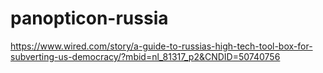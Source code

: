 # panopticon-russia

https://www.wired.com/story/a-guide-to-russias-high-tech-tool-box-for-subverting-us-democracy/?mbid=nl_81317_p2&CNDID=50740756
